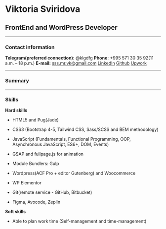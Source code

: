 # Viktoria Sviridova
## FrontEnd and WordPress Developer
* * *
### Contact information
**Telegram(preferred connection):** @klgdfg
**Phone:** +995 571 30 35 92(11 a.m. – 18 p.m.)
**E-mail:** sss.mr.vk@gmail.com
[LinkedIn](https://www.linkedin.com/in/flsviridova/)
[Github](https://github.com/klgdf)
[Upwork](https://www.linkedin.com/in/flsviridova/)
* * *
### Summary
* * *
### Skills
**Hard skills**
  - HTML5 and Pug(Jade)
  - CSS3 (Bootstrap 4-5, Tailwind CSS, Sass/SCSS and BEM methodology)
  - JavaScript (Fundamentals, Functional Programming, OOP, Asynchronous JavaScript, ES6+, DOM, Events)
  - GSAP and fullpage.js for animation
  - Module Bundlers: Gulp

  - Wordpress(ACF Pro + editor Gutenberg) and Woocommerce
  - WP Elementor

  - Git(remote service - GitHub, Bitbucket)

  - Figma, Avocode, Zeplin

**Soft skills**
  - Able to plan work time (Self-management and time-management)

